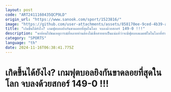 ```yaml
---
layout: post
code: "ART2411160435QCP9LD"
origin_url: "https://www.sanook.com/sport/1523816/"
image: "https://github.com/user-attachments/assets/858170ee-9ced-4b39-a0b9-5d4e2a19c559"
title: "เกิดขึ้นได้ยังไง? เกมฟุตบอลยิงกันขาดลอยที่สุดในโลก จบลงด้วยสกอร์ 149-0 !!!"
description: "พาย้อนไปชมเหตุการณ์ที่หลายท่านต้องไม่เชื่อสายตาเป็นแน่แท้ว่าจะมีฟุตบอลแมตช์ใดในโลกที่ทำประตูกันถล่มทลายเช่นนี้"
category: "SPORTS"
language: "th"
date: 2024-11-16T06:38:41.775Z
---
```


# เกิดขึ้นได้ยังไง? เกมฟุตบอลยิงกันขาดลอยที่สุดในโลก จบลงด้วยสกอร์ 149-0 !!!